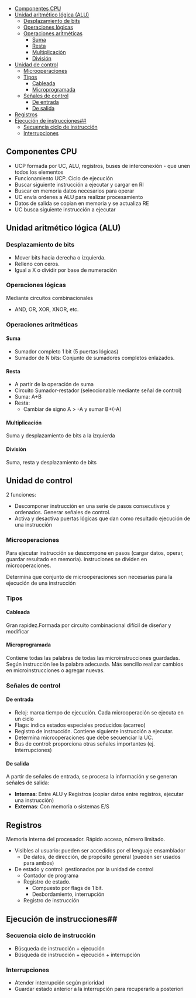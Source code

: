 - [Componentes CPU](#componentes-cpu)
- [Unidad aritmético lógica (ALU)](#unidad-aritm%C3%A9tico-l%C3%B3gica-alu)
  - [Desplazamiento de bits](#desplazamiento-de-bits)
  - [Operaciones lógicas](#operaciones-l%C3%B3gicas)
  - [Operaciones aritméticas](#operaciones-aritm%C3%A9ticas)
    - [Suma](#suma)
    - [Resta](#resta)
    - [Multiplicación](#multiplicaci%C3%B3n)
    - [División](#divisi%C3%B3n)
- [Unidad de control](#unidad-de-control)
  - [Microoperaciones](#microoperaciones)
  - [Tipos](#tipos)
    - [Cableada](#cableada)
    - [Microprogramada](#microprogramada)
  - [Señales de control](#se%C3%B1ales-de-control)
    - [De entrada](#de-entrada)
    - [De salida](#de-salida)
- [Registros](#registros)
- [Ejecución de instrucciones##](#ejecuci%C3%B3n-de-instrucciones)
  - [Secuencia ciclo de instrucción](#secuencia-ciclo-de-instrucci%C3%B3n)
  - [Interrupciones](#interrupciones)

## Componentes CPU

- UCP formada por UC, ALU, registros, buses de interconexión - que unen todos los elementos
- Funcionamiento UCP. Ciclo de ejecución
- Buscar siguiente instrucción a ejecutar y cargar en RI
- Buscar en memoria datos necesarios para operar
- UC envía ordenes a ALU para realizar procesamiento
- Datos de salida se copian en memoria y se actualiza RE
- UC busca siguiente instrucción a ejecutar

## Unidad aritmético lógica (ALU)

### Desplazamiento de bits

- Mover bits hacia derecha o izquierda.
- Relleno con ceros.
- Igual a X o dividir por base de numeración

### Operaciones lógicas

Mediante circuitos combinacionales
- AND, OR, XOR, XNOR, etc.

### Operaciones aritméticas 

#### Suma

- Sumador completo 1 bit (5 puertas lógicas)
- Sumador de N bits: Conjunto de sumadores completos enlazados.

#### Resta

- A partir de la operación de suma
- Circuito Sumador-restador (seleccionable mediante señal de control)
- Suma: A+B
- Resta:
  - Cambiar de signo A \> -A y sumar B+(-A)

#### Multiplicación

Suma y desplazamiento de bits a la izquierda

#### División

Suma, resta y desplazamiento de bits

## Unidad de control

2 funciones:

- Descomponer instrucción en una serie de pasos consecutivos
y ordenados.
Generar señales de control.
- Activa y desactiva puertas lógicas que dan como resultado ejecución de una instrucción

### Microoperaciones

Para ejecutar instrucción se descompone en pasos (cargar datos, operar, guardar resultado en memoria). instruciones se dividen en microoperaciones.

Determina que conjunto de microoperaciones son necesarias para la ejecución de una instrucción

### Tipos

#### Cableada

Gran rapidez.Formada por circuito combinacional difícil de
diseñar y modificar

#### Microprogramada

Contiene todas las palabras de todas las
microinstrucciones guardadas. Según instrucción lee la palabra adecuada.
Más sencillo realizar cambios en microinstrucciones o agregar nuevas.

### Señales de control

#### De entrada

- Reloj: marca tiempo de ejecución. Cada microoperación se ejecuta en un ciclo
- Flags: indica estados especiales producidos (acarreo)
- Registro de instrucción. Contiene siguiente instrucción a ejecutar.
- Determina microoperaciones que debe secuenciar la UC.
- Bus de control: proporciona otras señales importantes (ej.
Interrupciones)

#### De salida

A partir de señales de entrada, se procesa la información y
se generan señales de salida:

- **Internas**: Entre ALU y Registros (copiar datos entre registros, ejecutar una instrucción)
- **Externas**: Con memoria o sistemas E/S

## Registros

Memoria interna del procesador. Rápido acceso, número limitado.

- Visibles al usuario: pueden ser accedidos por el lenguaje ensamblador
  - De datos, de dirección, de propósito general (pueden ser usados para ambos)
- De estado y control: gestionados por la unidad de control
  - Contador de programa
  - Registro de estado.
    - Compuesto por flags de 1 bit.
    - Desbordamiento, interrupción
  - Registro de instrucción

## Ejecución de instrucciones## 

### Secuencia ciclo de instrucción

- Búsqueda de instrucción + ejecución
- Búsqueda de instrucción + ejecución + interrupción

### Interrupciones

- Atender interrupción según prioridad
- Guardar estado anterior a la interrupción para recuperarlo a posteriori

